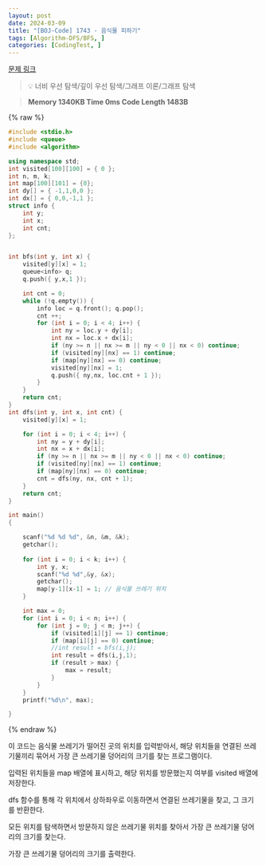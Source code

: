 ```yaml
---
layout: post
date: 2024-03-09
title: "[BOJ-Code] 1743 - 음식물 피하기"
tags: [Algorithm-DFS/BFS, ]
categories: [CodingTest, ]
---
```


[문제 링크](https://www.acmicpc.net/problem/1743)


> 💡 너비 우선 탐색/깊이 우선 탐색/그래프 이론/그래프 탐색


> **Memory   1340KB                                   Time   0ms                               Code Length   1483B**



{% raw %}
```c++
#include <stdio.h>
#include <queue>
#include <algorithm>

using namespace std;
int visited[100][100] = { 0 };
int n, m, k;
int map[100][101] = {0};
int dy[] = { -1,1,0,0 };
int dx[] = { 0,0,-1,1 };
struct info {
	int y;
	int x;
	int cnt;
};


int bfs(int y, int x) {
	visited[y][x] = 1;
	queue<info> q;
	q.push({ y,x,1 });

	int cnt = 0;
	while (!q.empty()) {
		info loc = q.front(); q.pop();
		cnt ++;
		for (int i = 0; i < 4; i++) {
			int ny = loc.y + dy[i];
			int nx = loc.x + dx[i];
			if (ny >= n || nx >= m || ny < 0 || nx < 0) continue;
			if (visited[ny][nx] == 1) continue;
			if (map[ny][nx] == 0) continue;
			visited[ny][nx] = 1;
			q.push({ ny,nx, loc.cnt + 1 });
		}
	}
	return cnt;
}
int dfs(int y, int x, int cnt) {
	visited[y][x] = 1;

	for (int i = 0; i < 4; i++) {
		int ny = y + dy[i];
		int nx = x + dx[i];
		if (ny >= n || nx >= m || ny < 0 || nx < 0) continue;
		if (visited[ny][nx] == 1) continue;
		if (map[ny][nx] == 0) continue;
		cnt = dfs(ny, nx, cnt + 1);
	}
	return cnt;
}

int main()
{

	scanf("%d %d %d", &n, &m, &k);
	getchar();
	
	for (int i = 0; i < k; i++) {
		int y, x;
		scanf("%d %d",&y, &x);
		getchar();
		map[y-1][x-1] = 1; // 음식물 쓰레기 위치
	}

	int max = 0;
	for (int i = 0; i < n; i++) {
		for (int j = 0; j < m; j++) {
			if (visited[i][j] == 1) continue;
			if (map[i][j] == 0) continue;
			//int result = bfs(i,j);
			int result = dfs(i,j,1);
			if (result > max) {
				max = result;
			}
		}
	}
	printf("%d\n", max);

}
```
{% endraw %}



이 코드는 음식물 쓰레기가 떨어진 곳의 위치를 입력받아서, 해당 위치들을 연결된 쓰레기물끼리 묶어서 가장 큰 쓰레기물 덩어리의 크기를 찾는 프로그램이다.

입력된 위치들을 map 배열에 표시하고, 해당 위치를 방문했는지 여부를 visited 배열에 저장한다.

dfs 함수를 통해 각 위치에서 상하좌우로 이동하면서 연결된 쓰레기물을 찾고, 그 크기를 반환한다.

모든 위치를 탐색하면서 방문하지 않은 쓰레기물 위치를 찾아서 가장 큰 쓰레기물 덩어리의 크기를 찾는다.

가장 큰 쓰레기물 덩어리의 크기를 출력한다.

